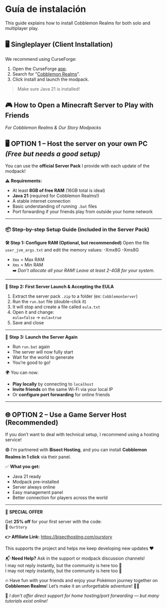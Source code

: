 # Guía de instalación

This guide explains how to install Cobblemon Realms for both solo and multiplayer play.

## 🖥️ Singleplayer (Client Installation)

We recommend using CurseForge:

1. Open the CurseForge [app](https://www.curseforge.com/download/app).
2. Search for "[Cobblemon Realms](https://www.curseforge.com/minecraft/modpacks/cobblemon-realms)".
3. Click install and launch the modpack.

> Make sure Java 21 is installed!

## 🎮  How to Open a Minecraft Server to Play with Friends

_For Cobblemon Realms & Our Story Modpacks_

## 🖥️ OPTION 1 – Host the server on your own PC _(Free but needs a good setup)_

You can use the **official Server Pack** I provide with each update of the modpack!

⚠️ **Requirements:**

- At least **8GB of free RAM** (16GB total is ideal)
- **Java 21** (required for Cobblemon Realms!)
- A stable internet connection
- Basic understanding of running `.bat` files
- Port forwarding if your friends play from outside your home network

---

### 📦 Step-by-step Setup Guide (included in the Server Pack)

**🛠️ Step 1: Configure RAM (Optional, but recommended)**
Open the file `user_jvm_args.txt` and edit the memory values:
-Xmx8G -Xms8G

- `Xmx` = Max RAM
- `Xms` = Min RAM\
   ➡️ _Don’t allocate all your RAM! Leave at least 2-4GB for your system._

---

**📜 Step 2: First Server Launch & Accepting the EULA**

1. Extract the server pack `.zip` to a folder (ex: `CobblemonServer`)
2. Run the `run.bat` file (double-click it)
3. It will stop and create a file called `eula.txt`
4. Open it and change:\
   `eula=false` → `eula=true`
5. Save and close

---

🔄 **Step 3: Launch the Server Again**

- Run `run.bat` again
- The server will now fully start
- Wait for the world to generate
- You’re good to go!

🌍 You can now:

- **Play locally** by connecting to `localhost`
- **Invite friends** on the same Wi-Fi via your local IP
- Or **configure port forwarding** for online friends

---

## 🌐 OPTION 2 – Use a Game Server Host (Recommended)

If you don’t want to deal with technical setup, I recommend using a hosting service!

🟢 I'm partnered with **Bisect Hosting**, and you can install **Cobblemon Realms in 1 click** via their panel.

✅ **What you get:**

- Java 21 ready
- Modpack pre-installed
- Server always online
- Easy management panel
- Better connection for players across the world

---

🎁 **SPECIAL OFFER**

Get **25% off** for your first server with the code:\
🧡 `OurStory`

**👉 Affiliate Link:**
https://bisecthosting.com/ourstory

This supports the project and helps me keep developing new updates :heart:

📬 **Need Help?**
Ask in the support or modpack discussion channels!\
I may not reply instantly, but the community is here too :speech_balloon:\
I may not reply instantly, but the community is here too :speech_balloon:

🔥 Have fun with your friends and enjoy your Pokémon journey together on **Cobblemon Realms**!
Let’s make it an unforgettable adventure! 🧭✨

:electric_plug: _I don’t offer direct support for home hosting/port forwarding — but many tutorials exist online!_
